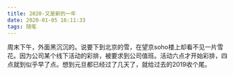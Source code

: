 ```yaml
---
title: 2020-又是新的一年
date: 2020-01-05 16:11:33
tags: 随笔
---
```


周末下午，外面黑沉沉的。说要下到北京的雪，在望京soho楼上却看不见一片雪花。因为公司某个线下活动的彩排，被要求到公司值班。活动六点才开始彩排，四点就到似乎早了点。想到元旦都已经过了几天了，就给过去的2019收个尾。
